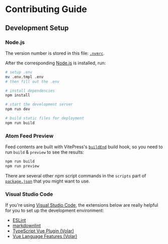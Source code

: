 # Contributing Guide

## Development Setup

### Node.js

The version number is stored in this file: [`.nvmrc`](../.nvmrc).

After the corresponding [Node.js](https://nodejs.org/) is installed, run:

```sh
# setup .env
mv .env.tmpl .env
# then fill out the .env

# install dependencies
npm install

# start the development server
npm run dev

# build static files for deployment
npm run build
```

### Atom Feed Preview

Feed contents are built with VitePress's [`buildEnd`](https://vitepress.dev/reference/site-config#buildend) build hook, so you need to run `build` & `preview` to see the results:

```sh
npm run build
npm run preview
```

There are several other npm script commands in the `scripts` part of [`package.json`](../package.json) that you might want to use.

### Visual Studio Code

If you're using [Visual Studio Code](https://code.visualstudio.com/), the extensions below are really helpful for you to set up the development environment:

- [ESLint](https://marketplace.visualstudio.com/items?itemName=dbaeumer.vscode-eslint)
- [markdownlint](https://marketplace.visualstudio.com/items?itemName=DavidAnson.vscode-markdownlint)
- [TypeScript Vue Plugin (Volar)](https://marketplace.visualstudio.com/items?itemName=Vue.vscode-typescript-vue-plugin)
- [Vue Language Features (Volar)](https://marketplace.visualstudio.com/items?itemName=Vue.volar)
